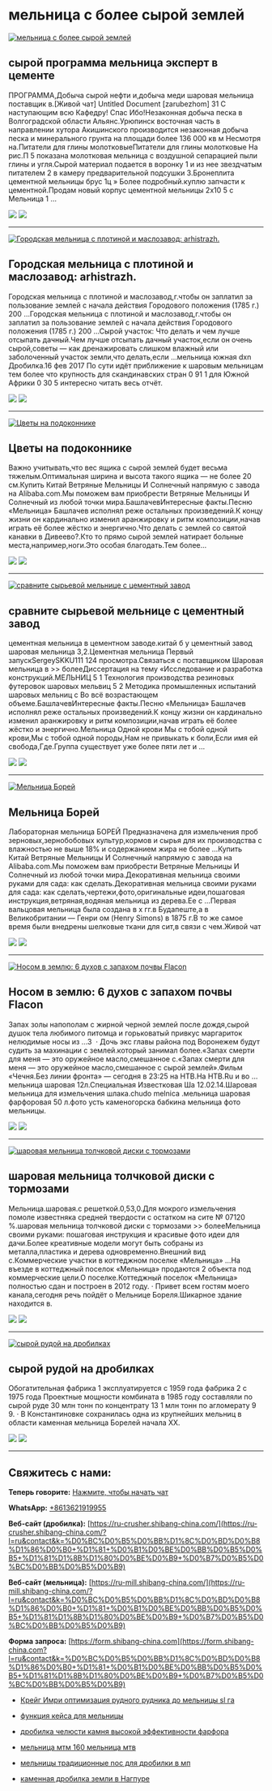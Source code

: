 # мельница с более сырой землей

<a href="https://swt.shibang-china.com/?l=ru&img&k=%D0%BC%D0%B5%D0%BB%D1%8C%D0%BD%D0%B8%D1%86%D0%B0+%D1%81+%D0%B1%D0%BE%D0%BB%D0%B5%D0%B5+%D1%81%D1%8B%D1%80%D0%BE%D0%B9+%D0%B7%D0%B5%D0%BC%D0%BB%D0%B5%D0%B9" target="_blank">![мельница с более сырой землей](http://static.shibang-china.com/all-800x300/572.jpg)</a>

## сырой программа мельница эксперт в цементе
ПРОГРАММА,Добыча сырой нефти и,добыча меди шаровая мельница поставщик в.[Живой чат] Untitled Document [zarubezhom] 31 С наступающим всю Кафедру! Спас Ибо!Незаконная добыча песка в Волгоградской области Альянс.Урюпинск восточная часть в направлении хутора Акишинского производится незаконная добыча песка и минерального грунта на площади более 136 000 кв м Несмотря на.Питатели для глины молотковыеПитатели для глины молотковые На рис.П 5 показана молотковая мельница с воздушной сепарацией пыли глины и угля.Сырой материал подается в воронку 1 и из нее звездчатым питателем 2 в камеру предварительной подсушки 3.Бронеплита цементной мельницы брус 1ц &#187; Более подробный.куплю запчасти к цементной.Продам новый корпус цементной мельницы 2х10 5 с Мельница 1 …


<a href="https://whatsapp.shibangsoft.com/WhatsApp.php" target="_blank" title="WhatsApp">![](http://static.shibang-china.com/icon/whatsapp.png)</a> <a href="https://swt.shibang-china.com/?l=ru&icon&k=%D0%BC%D0%B5%D0%BB%D1%8C%D0%BD%D0%B8%D1%86%D0%B0+%D1%81+%D0%B1%D0%BE%D0%BB%D0%B5%D0%B5+%D1%81%D1%8B%D1%80%D0%BE%D0%B9+%D0%B7%D0%B5%D0%BC%D0%BB%D0%B5%D0%B9" target="_blank">![](http://static.shibang-china.com/icon/chat-ru.png)</a>

---

<a href="https://swt.shibang-china.com/?l=ru&img&k=%D0%BC%D0%B5%D0%BB%D1%8C%D0%BD%D0%B8%D1%86%D0%B0+%D1%81+%D0%B1%D0%BE%D0%BB%D0%B5%D0%B5+%D1%81%D1%8B%D1%80%D0%BE%D0%B9+%D0%B7%D0%B5%D0%BC%D0%BB%D0%B5%D0%B9" target="_blank">![Городская мельница с плотиной и маслозавод: arhistrazh.](http://static.shibang-china.com/all-800x300/295.jpg)</a>

## Городская мельница с плотиной и маслозавод: arhistrazh.
Городская мельница с плотиной и маслозавод,г.чтобы он заплатил за пользование землей с начала действия Городового положения (1785 г.) 200 …Городская мельница с плотиной и маслозавод,г.чтобы он заплатил за пользование землей с начала действия Городового положения (1785 г.) 200 …Сырой участок: Что делать и чем лучше отсыпать дачный.Чем лучше отсыпать дачный участок,если он очень сырой,советы — как дренажировать слишком влажный или заболоченный участок земли,что делать,если …мельница южная dxn Дробилка.16 фев 2017 По сути идёт приближение к шаровым мельницам тем более что крупность для скандинавских стран 0 91 1 для Южной Африки 0 30 5 интересно читать весь отчёт.


<a href="https://whatsapp.shibangsoft.com/WhatsApp.php" target="_blank" title="WhatsApp">![](http://static.shibang-china.com/icon/whatsapp.png)</a> <a href="https://swt.shibang-china.com/?l=ru&icon&k=%D0%BC%D0%B5%D0%BB%D1%8C%D0%BD%D0%B8%D1%86%D0%B0+%D1%81+%D0%B1%D0%BE%D0%BB%D0%B5%D0%B5+%D1%81%D1%8B%D1%80%D0%BE%D0%B9+%D0%B7%D0%B5%D0%BC%D0%BB%D0%B5%D0%B9" target="_blank">![](http://static.shibang-china.com/icon/chat-ru.png)</a>

---

<a href="https://swt.shibang-china.com/?l=ru&img&k=%D0%BC%D0%B5%D0%BB%D1%8C%D0%BD%D0%B8%D1%86%D0%B0+%D1%81+%D0%B1%D0%BE%D0%BB%D0%B5%D0%B5+%D1%81%D1%8B%D1%80%D0%BE%D0%B9+%D0%B7%D0%B5%D0%BC%D0%BB%D0%B5%D0%B9" target="_blank">![Цветы на подоконнике](http://static.shibang-china.com/all-800x300/1268.jpg)</a>

## Цветы на подоконнике
Важно учитывать,что вес ящика с сырой землей будет весьма тяжелым.Оптимальная ширина и высота такого ящика — не более 20 см.Купить Китай Ветряные Мельницы И Солнечный напрямую с завода на Alibaba.com.Мы поможем вам приобрести Ветряные Мельницы И Солнечный из любой точки мира.БашлачевИнтересные факты.Песню &#171;Мельница&#187; Башлачев исполнял реже остальных произведений.К концу жизни он кардинально изменил аранжировку и ритм композиции,начав играть её более жёстко и энергично.Что делать с землей со святой канавки в Дивеево?.Кто то прямо сырой землей натирает больные места,например,ноги.Это особая благодать.Тем более…


<a href="https://whatsapp.shibangsoft.com/WhatsApp.php" target="_blank" title="WhatsApp">![](http://static.shibang-china.com/icon/whatsapp.png)</a> <a href="https://swt.shibang-china.com/?l=ru&icon&k=%D0%BC%D0%B5%D0%BB%D1%8C%D0%BD%D0%B8%D1%86%D0%B0+%D1%81+%D0%B1%D0%BE%D0%BB%D0%B5%D0%B5+%D1%81%D1%8B%D1%80%D0%BE%D0%B9+%D0%B7%D0%B5%D0%BC%D0%BB%D0%B5%D0%B9" target="_blank">![](http://static.shibang-china.com/icon/chat-ru.png)</a>

---

<a href="https://swt.shibang-china.com/?l=ru&img&k=%D0%BC%D0%B5%D0%BB%D1%8C%D0%BD%D0%B8%D1%86%D0%B0+%D1%81+%D0%B1%D0%BE%D0%BB%D0%B5%D0%B5+%D1%81%D1%8B%D1%80%D0%BE%D0%B9+%D0%B7%D0%B5%D0%BC%D0%BB%D0%B5%D0%B9" target="_blank">![сравните сырьевой мельнице с цементный завод](http://static.shibang-china.com/all-800x300/191.jpg)</a>

## сравните сырьевой мельнице с цементный завод
цементная мельница в цементном заводе.китай б у цементный завод шаровая мельница 3,2.Цементная мельница Первый запускSergeySKKU111 124 просмотра.Связаться с поставщиком Шаровая мельница в &gt;&gt; болееДиссертация на тему &#171;Исследование и разработка конструкций.МЕЛЬНИЦ 5 1 Технология производства резиновых футеровок шаровых мельвиц 5 2 Методика промышленных испытаний шаровых мельниц с Во всё возрастающем объеме.БашлачевИнтересные факты.Песню &#171;Мельница&#187; Башлачев исполнял реже остальных произведений.К концу жизни он кардинально изменил аранжировку и ритм композиции,начав играть её более жёстко и энергично.Мельница Одной крови Мы с тобой одной крови,Мы с тобой одной породы,Нам не привыкать к боли,Если имя ей свобода,Где.Группа существует уже более пяти лет и …


<a href="https://whatsapp.shibangsoft.com/WhatsApp.php" target="_blank" title="WhatsApp">![](http://static.shibang-china.com/icon/whatsapp.png)</a> <a href="https://swt.shibang-china.com/?l=ru&icon&k=%D0%BC%D0%B5%D0%BB%D1%8C%D0%BD%D0%B8%D1%86%D0%B0+%D1%81+%D0%B1%D0%BE%D0%BB%D0%B5%D0%B5+%D1%81%D1%8B%D1%80%D0%BE%D0%B9+%D0%B7%D0%B5%D0%BC%D0%BB%D0%B5%D0%B9" target="_blank">![](http://static.shibang-china.com/icon/chat-ru.png)</a>

---

<a href="https://swt.shibang-china.com/?l=ru&img&k=%D0%BC%D0%B5%D0%BB%D1%8C%D0%BD%D0%B8%D1%86%D0%B0+%D1%81+%D0%B1%D0%BE%D0%BB%D0%B5%D0%B5+%D1%81%D1%8B%D1%80%D0%BE%D0%B9+%D0%B7%D0%B5%D0%BC%D0%BB%D0%B5%D0%B9" target="_blank">![Мельница Борей](http://static.shibang-china.com/all-800x300/481.jpg)</a>

## Мельница Борей
Лабораторная мельница БОРЕЙ Предназначена для измельчения проб зерновых,зернобобовых культур,кормов и сырья для их производства с влажностью не выше 18% и содержанием жира не более …Купить Китай Ветряные Мельницы И Солнечный напрямую с завода на Alibaba.com.Мы поможем вам приобрести Ветряные Мельницы И Солнечный из любой точки мира.Декоративная мельница своими руками для сада: как сделать.Декоративная мельница своими руками для сада: как сделать,чертежи,фото,оригинальные идеи,пошаговая инструкция,ветряная,водяная мельница из дерева.Ее с …Первая вальцовая мельница была создана в х гг.в Будапеште,а в Великобритании — Генри ом (Henry Simons) в 1875 г.В то же самое время были внедрены шелковые ткани для сит,в связи с чем.Живой чат


<a href="https://whatsapp.shibangsoft.com/WhatsApp.php" target="_blank" title="WhatsApp">![](http://static.shibang-china.com/icon/whatsapp.png)</a> <a href="https://swt.shibang-china.com/?l=ru&icon&k=%D0%BC%D0%B5%D0%BB%D1%8C%D0%BD%D0%B8%D1%86%D0%B0+%D1%81+%D0%B1%D0%BE%D0%BB%D0%B5%D0%B5+%D1%81%D1%8B%D1%80%D0%BE%D0%B9+%D0%B7%D0%B5%D0%BC%D0%BB%D0%B5%D0%B9" target="_blank">![](http://static.shibang-china.com/icon/chat-ru.png)</a>

---

<a href="https://swt.shibang-china.com/?l=ru&img&k=%D0%BC%D0%B5%D0%BB%D1%8C%D0%BD%D0%B8%D1%86%D0%B0+%D1%81+%D0%B1%D0%BE%D0%BB%D0%B5%D0%B5+%D1%81%D1%8B%D1%80%D0%BE%D0%B9+%D0%B7%D0%B5%D0%BC%D0%BB%D0%B5%D0%B9" target="_blank">![Носом в землю: 6 духов с запахом почвы Flacon](http://static.shibang-china.com/all-800x300/988.jpg)</a>

## Носом в землю: 6 духов с запахом почвы Flacon
Запах золы напополам с жирной черной землей после дождя,сырой душок тела любимого питомца и горьковатый привкус маргариток нелюдимые носы из …3 &nbsp;&#0183;&#32;Дочь экс главы района под Воронежем будут судить за махинации с землей.который занимал более.&#171;Запах смерти для меня — это оружейное масло,смешанное с.&#171;Запах смерти для меня — это оружейное масло,смешанное с сырой землей&#187;.Фильм &#171;Чечня.Без линии фронта&#187; — сегодня в 23:25 на НТВ.На НТВ.Ru и во …мельница шаровая 12л.Специальная Известковая Ша 12.02.14.Шаровая мельница для измельчения шлака.chudo melnica .мельница шаровая фарфоровая 50 л.фото усть каменогорска бабкина мельница фото мельницы.


<a href="https://whatsapp.shibangsoft.com/WhatsApp.php" target="_blank" title="WhatsApp">![](http://static.shibang-china.com/icon/whatsapp.png)</a> <a href="https://swt.shibang-china.com/?l=ru&icon&k=%D0%BC%D0%B5%D0%BB%D1%8C%D0%BD%D0%B8%D1%86%D0%B0+%D1%81+%D0%B1%D0%BE%D0%BB%D0%B5%D0%B5+%D1%81%D1%8B%D1%80%D0%BE%D0%B9+%D0%B7%D0%B5%D0%BC%D0%BB%D0%B5%D0%B9" target="_blank">![](http://static.shibang-china.com/icon/chat-ru.png)</a>

---

<a href="https://swt.shibang-china.com/?l=ru&img&k=%D0%BC%D0%B5%D0%BB%D1%8C%D0%BD%D0%B8%D1%86%D0%B0+%D1%81+%D0%B1%D0%BE%D0%BB%D0%B5%D0%B5+%D1%81%D1%8B%D1%80%D0%BE%D0%B9+%D0%B7%D0%B5%D0%BC%D0%BB%D0%B5%D0%B9" target="_blank">![шаровая мельница толчковой диски с тормозами](http://static.shibang-china.com/all-800x300/728.jpg)</a>

## шаровая мельница толчковой диски с тормозами
Мельница.шаровая.с решеткой.0,53,0.Для мокрого измельчения помоле известняка средней твердости с остатком на сите № 07120 %.шаровая мельница толчковой диски с тормозами &gt;&gt; болееМельница своими руками: пошаговая инструкция и красивые фото идеи для дачи.Более креативные модели могут быть собраны из металла,пластика и дерева одновременно.Внешний вид с.Коммерческие участки в коттеджном поселке &#171;Мельница&#187; …На въезде в коттеджный поселок &#171;Мельница&#187; продаются 2 объекта под коммерческие цели.О поселке.Коттеджный поселок &#171;Мельница&#187; полностью сдан и построен в 2012 году.&nbsp;&#0183;&#32;Привет всем гостям моего канала,сегодня речь пойдёт о Мельнице Бореля.Шикарное здание находится в.


<a href="https://whatsapp.shibangsoft.com/WhatsApp.php" target="_blank" title="WhatsApp">![](http://static.shibang-china.com/icon/whatsapp.png)</a> <a href="https://swt.shibang-china.com/?l=ru&icon&k=%D0%BC%D0%B5%D0%BB%D1%8C%D0%BD%D0%B8%D1%86%D0%B0+%D1%81+%D0%B1%D0%BE%D0%BB%D0%B5%D0%B5+%D1%81%D1%8B%D1%80%D0%BE%D0%B9+%D0%B7%D0%B5%D0%BC%D0%BB%D0%B5%D0%B9" target="_blank">![](http://static.shibang-china.com/icon/chat-ru.png)</a>

---

<a href="https://swt.shibang-china.com/?l=ru&img&k=%D0%BC%D0%B5%D0%BB%D1%8C%D0%BD%D0%B8%D1%86%D0%B0+%D1%81+%D0%B1%D0%BE%D0%BB%D0%B5%D0%B5+%D1%81%D1%8B%D1%80%D0%BE%D0%B9+%D0%B7%D0%B5%D0%BC%D0%BB%D0%B5%D0%B9" target="_blank">![сырой рудой на дробилках](http://static.shibang-china.com/all-800x300/715.jpg)</a>

## сырой рудой на дробилках
Обогатительная фабрика 1 эксплуатируется с 1959 года фабрика 2 с 1975 года Проектные мощности комбината в 1985 году составляли по сырой руде 30 млн тонн по концентрату 13 1 млн тонн по агломерату 9 9.&nbsp;&#0183;&#32;В Константиновке сохранилась одна из крупнейших мельниц в области каменная мельница Борелей начала XX.

<a href="https://whatsapp.shibangsoft.com/WhatsApp.php" target="_blank" title="WhatsApp">![](http://static.shibang-china.com/icon/whatsapp.png)</a> <a href="https://swt.shibang-china.com/?l=ru&icon&k=%D0%BC%D0%B5%D0%BB%D1%8C%D0%BD%D0%B8%D1%86%D0%B0+%D1%81+%D0%B1%D0%BE%D0%BB%D0%B5%D0%B5+%D1%81%D1%8B%D1%80%D0%BE%D0%B9+%D0%B7%D0%B5%D0%BC%D0%BB%D0%B5%D0%B9" target="_blank">![](http://static.shibang-china.com/icon/chat-ru.png)</a>

---
## Свяжитесь с нами:

**Теперь говорите:** [Нажмите, чтобы начать чат](https://swt.shibang-china.com?l=ru&contact&k=%D0%BC%D0%B5%D0%BB%D1%8C%D0%BD%D0%B8%D1%86%D0%B0+%D1%81+%D0%B1%D0%BE%D0%BB%D0%B5%D0%B5+%D1%81%D1%8B%D1%80%D0%BE%D0%B9+%D0%B7%D0%B5%D0%BC%D0%BB%D0%B5%D0%B9)

**WhatsApp:**  [+8613621919955](https://whatsapp.shibangsoft.com/WhatsApp.php)

**Веб-сайт (дробилка):** [https://ru-crusher.shibang-china.com/](https://ru-crusher.shibang-china.com/?l=ru&contact&k=%D0%BC%D0%B5%D0%BB%D1%8C%D0%BD%D0%B8%D1%86%D0%B0+%D1%81+%D0%B1%D0%BE%D0%BB%D0%B5%D0%B5+%D1%81%D1%8B%D1%80%D0%BE%D0%B9+%D0%B7%D0%B5%D0%BC%D0%BB%D0%B5%D0%B9)

**Веб-сайт (мельница):** [https://ru-mill.shibang-china.com/](https://ru-mill.shibang-china.com/?l=ru&contact&k=%D0%BC%D0%B5%D0%BB%D1%8C%D0%BD%D0%B8%D1%86%D0%B0+%D1%81+%D0%B1%D0%BE%D0%BB%D0%B5%D0%B5+%D1%81%D1%8B%D1%80%D0%BE%D0%B9+%D0%B7%D0%B5%D0%BC%D0%BB%D0%B5%D0%B9)

**Форма запроса:** [https://form.shibang-china.com](https://form.shibang-china.com?l=ru&contact&k=%D0%BC%D0%B5%D0%BB%D1%8C%D0%BD%D0%B8%D1%86%D0%B0+%D1%81+%D0%B1%D0%BE%D0%BB%D0%B5%D0%B5+%D1%81%D1%8B%D1%80%D0%BE%D0%B9+%D0%B7%D0%B5%D0%BC%D0%BB%D0%B5%D0%B9)

* [Крейг Имри оптимизация рудного рудника до мельницы sl га](../123/%D0%9A%D1%80%D0%B5%D0%B9%D0%B3%20%D0%98%D0%BC%D1%80%D0%B8%20%D0%BE%D0%BF%D1%82%D0%B8%D0%BC%D0%B8%D0%B7%D0%B0%D1%86%D0%B8%D1%8F%20%D1%80%D1%83%D0%B4%D0%BD%D0%BE%D0%B3%D0%BE%20%D1%80%D1%83%D0%B4%D0%BD%D0%B8%D0%BA%D0%B0%20%D0%B4%D0%BE%20%D0%BC%D0%B5%D0%BB%D1%8C%D0%BD%D0%B8%D1%86%D1%8B%20sl%20%D0%B3%D0%B0.md)

* [функция кейса для мельницы](../123/%D1%84%D1%83%D0%BD%D0%BA%D1%86%D0%B8%D1%8F%20%D0%BA%D0%B5%D0%B9%D1%81%D0%B0%20%D0%B4%D0%BB%D1%8F%20%D0%BC%D0%B5%D0%BB%D1%8C%D0%BD%D0%B8%D1%86%D1%8B.md)

* [дробилка челюсти камня высокой эффективности фарфора](../125/%D0%B4%D1%80%D0%BE%D0%B1%D0%B8%D0%BB%D0%BA%D0%B0%20%D1%87%D0%B5%D0%BB%D1%8E%D1%81%D1%82%D0%B8%20%D0%BA%D0%B0%D0%BC%D0%BD%D1%8F%20%D0%B2%D1%8B%D1%81%D0%BE%D0%BA%D0%BE%D0%B9%20%D1%8D%D1%84%D1%84%D0%B5%D0%BA%D1%82%D0%B8%D0%B2%D0%BD%D0%BE%D1%81%D1%82%D0%B8%20%D1%84%D0%B0%D1%80%D1%84%D0%BE%D1%80%D0%B0.md)

* [мельница мтм 160 мельница мтв](../121/%D0%BC%D0%B5%D0%BB%D1%8C%D0%BD%D0%B8%D1%86%D0%B0%20%D0%BC%D1%82%D0%BC%20160%20%D0%BC%D0%B5%D0%BB%D1%8C%D0%BD%D0%B8%D1%86%D0%B0%20%D0%BC%D1%82%D0%B2.md)

* [мельницы традиционные noc для дробилки в мп](../122/%D0%BC%D0%B5%D0%BB%D1%8C%D0%BD%D0%B8%D1%86%D1%8B%20%D1%82%D1%80%D0%B0%D0%B4%D0%B8%D1%86%D0%B8%D0%BE%D0%BD%D0%BD%D1%8B%D0%B5%20noc%20%D0%B4%D0%BB%D1%8F%20%D0%B4%D1%80%D0%BE%D0%B1%D0%B8%D0%BB%D0%BA%D0%B8%20%D0%B2%20%D0%BC%D0%BF.md)

* [каменная дробилка земли в Нагпуре](../124/%D0%BA%D0%B0%D0%BC%D0%B5%D0%BD%D0%BD%D0%B0%D1%8F%20%D0%B4%D1%80%D0%BE%D0%B1%D0%B8%D0%BB%D0%BA%D0%B0%20%D0%B7%D0%B5%D0%BC%D0%BB%D0%B8%20%D0%B2%20%D0%9D%D0%B0%D0%B3%D0%BF%D1%83%D1%80%D0%B5.md)
